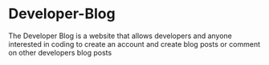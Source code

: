 # Developer-Blog
The Developer Blog is a website that allows developers and anyone interested in coding to create an account and create blog posts or comment on other developers blog posts
